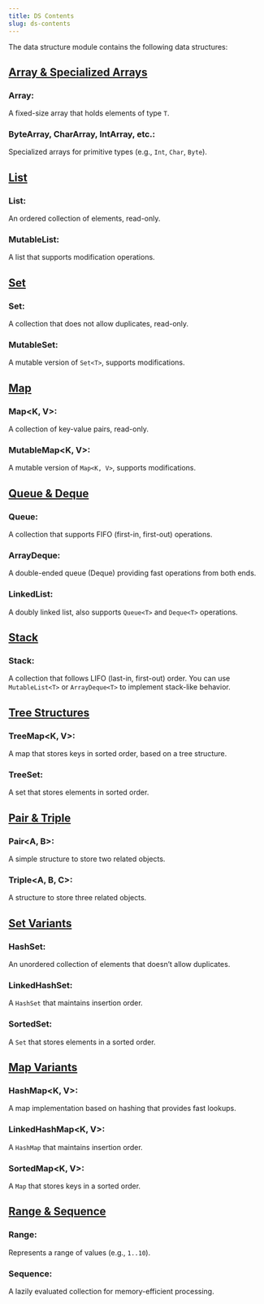 ```yaml
---
title: DS Contents
slug: ds-contents
---
```


The data structure module contains the following data structures:

## [Array & Specialized Arrays](https://dsakt.github.io/docs/arrays)

### **Array<T>**:

A fixed-size array that holds elements of type `T`.

### **ByteArray, CharArray, IntArray, etc.**:

Specialized arrays for primitive types (e.g., `Int`, `Char`, `Byte`).

## [List](https://dsakt.github.io/docs/lists)

### **List<T>**:

An ordered collection of elements, read-only.

### **MutableList<T>**:

A list that supports modification operations.

## [Set](https://dsakt.github.io/docs/sets)

### **Set<T>**:

A collection that does not allow duplicates, read-only.

### **MutableSet<T>**:

A mutable version of `Set<T>`, supports modifications.

## [Map](https://dsakt.github.io/docs/maps)

### **Map<K, V>**:

A collection of key-value pairs, read-only.

### **MutableMap<K, V>**:

A mutable version of `Map<K, V>`, supports modifications.

## [Queue & Deque](https://dsakt.github.io/docs/queues)

### **Queue<T>**:

A collection that supports FIFO (first-in, first-out) operations.

### **ArrayDeque<T>**:

A double-ended queue (Deque) providing fast operations from both ends.

### **LinkedList<T>**:

A doubly linked list, also supports `Queue<T>` and `Deque<T>` operations.

## [Stack](https://dsakt.github.io/docs/stacks)

### **Stack<T>**:

A collection that follows LIFO (last-in, first-out) order. You can use `MutableList<T>` or `ArrayDeque<T>` to implement
stack-like behavior.

## [Tree Structures](https://dsakt.github.io/docs/trees)

### **TreeMap<K, V>**:

A map that stores keys in sorted order, based on a tree structure.

### **TreeSet<T>**:

A set that stores elements in sorted order.

## [Pair & Triple](https://dsakt.github.io/docs/pair-triple)

### **Pair<A, B>**:

A simple structure to store two related objects.

### **Triple<A, B, C>**:

A structure to store three related objects.

## [Set Variants](https://dsakt.github.io/docs/set-variants)

### **HashSet<T>**:

An unordered collection of elements that doesn’t allow duplicates.

### **LinkedHashSet<T>**:

A `HashSet` that maintains insertion order.

### **SortedSet<T>**:

A `Set` that stores elements in a sorted order.

## [Map Variants](https://dsakt.github.io/docs/map-variants)

### **HashMap<K, V>**:

A map implementation based on hashing that provides fast lookups.

### **LinkedHashMap<K, V>**:

A `HashMap` that maintains insertion order.

### **SortedMap<K, V>**:

A `Map` that stores keys in a sorted order.

## [Range & Sequence](https://dsakt.github.io/docs/range-sequence)

### **Range<T>**:

Represents a range of values (e.g., `1..10`).

### **Sequence<T>**:

A lazily evaluated collection for memory-efficient processing.